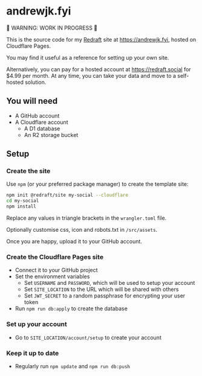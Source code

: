 # andrewjk.fyi

🚧 WARNING: WORK IN PROGRESS 🚧

This is the source code for my [Redraft](https://github.com/andrewjk/redraft) site at https://andrewjk.fyi, hosted on Cloudflare Pages.

You may find it useful as a reference for setting up your own site.

Alternatively, you can pay for a hosted account at https://redraft.social for $4.99 per month. At any time, you can take your data and move to a self-hosted solution.

## You will need

- A GitHub account
- A Cloudflare account
  - A D1 database
  - An R2 storage bucket

## Setup

### Create the site

Use `npm` (or your preferred package manager) to create the template site:

```bash
npm init @redraft/site my-social --cloudflare
cd my-social
npm install
```

Replace any values in triangle brackets in the `wrangler.toml` file.

Optionally customise css, icon and robots.txt in `/src/assets`.

Once you are happy, upload it to your GitHub account.

### Create the Cloudflare Pages site

- Connect it to your GitHub project
- Set the environment variables
  - Set `USERNAME` and `PASSWORD`, which will be used to setup your account
  - Set `SITE_LOCATION` to the URL which will be shared with others
  - Set `JWT_SECRET` to a random passphrase for encrypting your user token
- Run `npm run db:apply` to create the database

### Set up your account

- Go to `SITE_LOCATION/account/setup` to create your account

### Keep it up to date

- Regularly run `npm update` and `npm run db:push`
